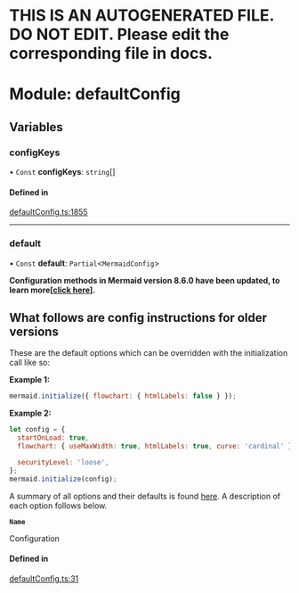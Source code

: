 # THIS IS AN AUTOGENERATED FILE. DO NOT EDIT. Please edit the corresponding file in docs.

# Module: defaultConfig

## Variables

### <a id="configkeys" name="configkeys"></a> configKeys

• `Const` **configKeys**: `string`\[]

#### Defined in

[defaultConfig.ts:1855](https://github.com/emersonbottero/mermaid/blob/57b883c7/packages/mermaid/src/defaultConfig.ts#L1855)

---

### <a id="default" name="default"></a> default

• `Const` **default**: `Partial`<`MermaidConfig`>

**Configuration methods in Mermaid version 8.6.0 have been updated, to learn more\[[click
here](8.6.0_docs.md)].**

## **What follows are config instructions for older versions**

These are the default options which can be overridden with the initialization call like so:

**Example 1:**

```js
mermaid.initialize({ flowchart: { htmlLabels: false } });
```

**Example 2:**

```js
let config = {
  startOnLoad: true,
  flowchart: { useMaxWidth: true, htmlLabels: true, curve: 'cardinal' },

  securityLevel: 'loose',
};
mermaid.initialize(config);
```

A summary of all options and their defaults is found [here](#mermaidapi-configuration-defaults).
A description of each option follows below.

**`Name`**

Configuration

#### Defined in

[defaultConfig.ts:31](https://github.com/emersonbottero/mermaid/blob/57b883c7/packages/mermaid/src/defaultConfig.ts#L31)
